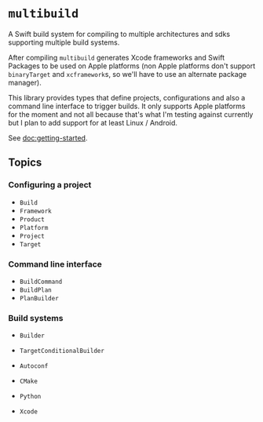 # ``multibuild``

A Swift build system for compiling to multiple architectures and sdks supporting multiple build systems.

After compiling `multibuild` generates Xcode frameworks and Swift Packages to be used on Apple platforms (non Apple platforms don't support `binaryTarget` and `xcframework`s, so we'll have to use an alternate package manager).

This library provides types that define projects, configurations and also a command line interface to trigger builds.
It only supports Apple platforms for the moment and not all because that's what I'm testing against currently but I plan to add support for at least Linux / Android.

See <doc:getting-started>.

## Topics

### Configuring a project

- ``Build``
- ``Framework``
- ``Product``
- ``Platform``
- ``Project``
- ``Target``

### Command line interface

- ``BuildCommand``
- ``BuildPlan``
- ``PlanBuilder``

### Build systems

- ``Builder``
- ``TargetConditionalBuilder``

- ``Autoconf``
- ``CMake``
- ``Python``
- ``Xcode``